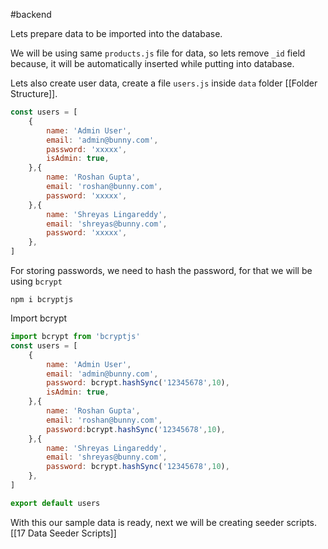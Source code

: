 #backend 

Lets prepare data to be imported into the database.

We will be using same `products.js` file for data, so lets remove `_id` field because, it will be automatically inserted while putting into database.


Lets also create user data, create a file `users.js` inside `data` folder [[Folder Structure]].

```js
const users = [
	{
		name: 'Admin User',
		email: 'admin@bunny.com',
		password: 'xxxxx',
		isAdmin: true,
	},{
		name: 'Roshan Gupta',
		email: 'roshan@bunny.com',
		password: 'xxxxx',
	},{
		name: 'Shreyas Lingareddy',
		email: 'shreyas@bunny.com',
		password: 'xxxxx',
	},
]
```

For storing passwords, we need to hash the password, for that we will be using `bcrypt`

```console
npm i bcryptjs
```

Import bcrypt
```js
import bcrypt from 'bcryptjs'
const users = [
	{
		name: 'Admin User',
		email: 'admin@bunny.com',
		password: bcrypt.hashSync('12345678',10),
		isAdmin: true,
	},{
		name: 'Roshan Gupta',
		email: 'roshan@bunny.com',
		password:bcrypt.hashSync('12345678',10),
	},{
		name: 'Shreyas Lingareddy',
		email: 'shreyas@bunny.com',
		password: bcrypt.hashSync('12345678',10),
	},
]

export default users
```

With this our sample data is ready, next we will be creating seeder scripts. [[17 Data Seeder Scripts]]